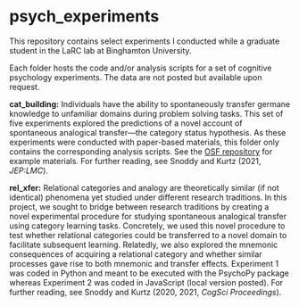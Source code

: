 # psych_experiments
This repository contains select experiments I conducted while a graduate student in the LaRC lab at Binghamton University.

Each folder hosts the code and/or analysis scripts for a set of cognitive psychology experiments. The data are not posted but available upon request.

**cat_building:** Individuals have the ability to spontaneously transfer germane knowledge to unfamiliar domains during problem solving tasks. This set of five experiments explored the predictions of a novel account of spontaneous analogical transfer&mdash;the category status hypothesis. As these experiments were conducted with paper-based materials, this folder only contains the corresponding analysis scripts. See the [OSF repository](https://osf.io/6hjgz/?view_only=d8b8f0eb3670415387d40f34ece437ae) for example materials. For further reading, see Snoddy and Kurtz (2021, *JEP:LMC*).

**rel_xfer:** Relational categories and analogy are theoretically similar (if not identical) phenomena yet studied under different research traditions. In this project, we sought to bridge between research traditions by creating a novel experimental procedure for studying spontaneous analogical transfer using category learning tasks. Concretely, we used this novel procedure to test whether relational categories could be transferred to a novel domain to facilitate subsequent learning. Relatedly, we also explored the mnemonic consequences of acquiring a relational category and whether similar processes gave rise to both mnemonic and transfer effects. Experiment 1 was coded in Python and meant to be executed with the PsychoPy package whereas Experiment 2 was coded in JavaScript (local version posted). For further reading, see Snoddy and Kurtz (2020, 2021, *CogSci Proceedings*).
